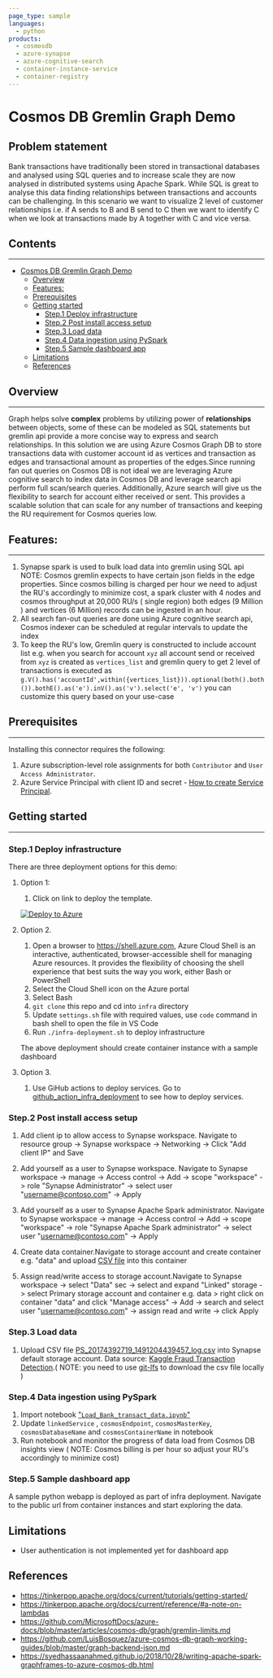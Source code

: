 ```yaml
---
page_type: sample
languages:
  - python
products:
  - cosmosdb
  - azure-synapse
  - azure-cognitive-search
  - container-instance-service
  - container-registry
---
```


<!-- markdownlint-disable MD033 - HTML rule -->

# Cosmos DB Gremlin Graph Demo

## Problem statement<!-- omit in toc -->

Bank transactions have traditionally been stored in transactional databases and analysed using SQL queries and to increase scale they are now analysed in distributed systems using Apache Spark. While SQL is great to analyse this data finding relationships between transactions and accounts can be challenging. In this scenario we want to visualize 2 level of customer relationships i.e. if A sends to B and B send to C then we want to identify C when we look at transactions made by A together with C and vice versa.

## Contents<!-- omit in toc -->

---

- [Cosmos DB Gremlin Graph Demo](#cosmos-db-gremlin-graph-demo)
  - [Overview](#overview)
  - [Features:](#features)
  - [Prerequisites](#prerequisites)
  - [Getting started](#getting-started)
    - [Step.1 Deploy infrastructure](#step1-deploy-infrastructure)
    - [Step.2 Post install access setup](#step2-post-install-access-setup)
    - [Step.3 Load data](#step3-load-data)
    - [Step.4 Data ingestion using PySpark](#step4-data-ingestion-using-pyspark)
    - [Step.5 Sample dashboard app](#step5-sample-dashboard-app)
  - [Limitations](#limitations)
  - [References](#references)

## Overview

---

Graph helps solve **complex** problems by utilizing power of **relationships** between objects, some of these can be modeled as SQL statements but gremlin api provide a more concise way to express and search relationships. In this solution we are using Azure Cosmos Graph DB to store transactions data with customer account id as vertices and transaction as edges and transactional amount as properties of the edges.Since running fan out queries on Cosmos DB is not ideal we are leveraging Azure cognitive search to index data in Cosmos DB and leverage search api perform full scan/search queries. Additionally, Azure search will give us the flexibility to search for account either received or sent. This provides a scalable solution that can scale for any number of transactions and keeping the RU requirement for Cosmos queries low.

## Features:

---

1. Synapse spark is used to bulk load data into gremlin using SQL api NOTE: Cosmos gremlin expects to have certain json fields in the edge properties. Since cosmos billing is charged per hour we need to adjust the RU's accordingly to minimize cost, a spark cluster with 4 nodes and cosmos throughput at 20,000 RU/s ( single region) both edges (9 Million ) and vertices (6 Million) records can be ingested in an hour.
2. All search fan-out queries are done using Azure cognitive search api, Cosmos indexer can be scheduled at regular intervals to update the index
3. To keep the RU's low, Gremlin query is constructed to include account list e.g. when you search for account `xyz` all account send or received from `xyz` is created as `vertices_list` and gremlin query to get 2 level of transactions is executed as `g.V().has('accountId',within({vertices_list})).optional(both().both()).bothE().as('e').inV().as('v').select('e', 'v')` you can customize this query based on your use-case

## Prerequisites

---

Installing this connector requires the following:

1. Azure subscription-level role assignments for both `Contributor` and `User Access Administrator`.
2. Azure Service Principal with client ID and secret - [How to create Service Principal](https://docs.microsoft.com/en-us/azure/active-directory/develop/howto-create-service-principal-portal).

## Getting started

---

### Step.1 Deploy infrastructure

There are three deployment options for this demo:

1. Option 1:

   1. Click on link to deploy the template.

   [![Deploy to Azure](https://aka.ms/deploytoazurebutton)](https://portal.azure.com/#create/Microsoft.Template/uri/https%3A%2F%2Fraw.githubusercontent.com%2Flordlinus%2Fcosmosdb-graph-demo%2Fmain%2Finfra%2Fmain.json)

2. Option 2.

   1. Open a browser to https://shell.azure.com, Azure Cloud Shell is an interactive, authenticated, browser-accessible shell for managing Azure resources. It provides the flexibility of choosing the shell experience that best suits the way you work, either Bash or PowerShell
   2. Select the Cloud Shell icon on the Azure portal
   3. Select Bash
   4. `git clone` this repo and cd into `infra` directory
   5. Update `settings.sh` file with required values, use `code` command in bash shell to open the file in VS Code
   6. Run `./infra-deployment.sh` to deploy infrastructure

   The above deployment should create container instance with a sample dashboard

3. Option 3.
   1. Use GiHub actions to deploy services. Go to [github_action_infra_deployment](github_action_infra_deployment.md) to see how to deploy services.

### Step.2 Post install access setup

1. Add client ip to allow access to Synapse workspace. Navigate to resource group -> Synapse workspace -> Networking -> Click "Add client IP" and Save

2. Add yourself as a user to Synapse workspace. Navigate to Synapse workspace -> manage -> Access control -> Add -> scope "workspace" -> role "Synapse Administrator" -> select user "username@contoso.com" -> Apply

3. Add yourself as a user to Synapse Apache Spark administrator. Navigate to Synapse workspace -> manage -> Access control -> Add -> scope "workspace" -> role "Synapse Apache Spark administrator" -> select user "username@contoso.com" -> Apply

4. Create data container.Navigate to storage account and create container e.g. "data" and upload [CSV file](load_data/data/PS_20174392719_1491204439457_log.csv) into this container

5. Assign read/write access to storage account.Navigate to Synapse workspace -> select "Data" sec -> select and expand "Linked" storage -> select Primary storage account and container e.g. data > right click on container "data" and click "Manage access" -> Add -> search and select user "username@contoso.com" -> assign read and write -> click Apply

### Step.3 Load data

1. Upload CSV file [PS_20174392719_1491204439457_log.csv](load_data/data/PS_20174392719_1491204439457_log.csv) into Synapse default storage account. Data source: [Kaggle Fraud Transaction Detection](https://www.kaggle.com/llabhishekll/fraud-transaction-detection/data).( NOTE: you need to use [git-lfs](https://git-lfs.github.com/) to download the csv file locally )

### Step.4 Data ingestion using PySpark

1. Import notebook ["`Load_Bank_transact_data.ipynb`"](load_data/Load_Bank_transact_data.ipynb)
2. Update `linkedService` , `cosmosEndpoint`, `cosmosMasterKey`, `cosmosDatabaseName` and `cosmosContainerName` in notebook
3. Run notebook and monitor the progress of data load from Cosmos DB insights view ( NOTE: Cosmos billing is per hour so adjust your RU's accordingly to minimize cost)

### Step.5 Sample dashboard app

A sample python webapp is deployed as part of infra deployment. Navigate to the public url from container instances and start exploring the data.

## Limitations

- User authentication is not implemented yet for dashboard app

## References

- <https://tinkerpop.apache.org/docs/current/tutorials/getting-started/>
- <https://tinkerpop.apache.org/docs/current/reference/#a-note-on-lambdas>
- <https://github.com/MicrosoftDocs/azure-docs/blob/master/articles/cosmos-db/graph/gremlin-limits.md>
- <https://github.com/LuisBosquez/azure-cosmos-db-graph-working-guides/blob/master/graph-backend-json.md>
- <https://syedhassaanahmed.github.io/2018/10/28/writing-apache-spark-graphframes-to-azure-cosmos-db.html>
